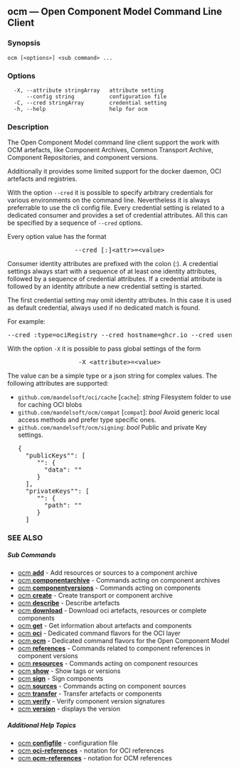 ## ocm &mdash; Open Component Model Command Line Client

### Synopsis

```
ocm [<options>] <sub command> ...
```

### Options

```
  -X, --attribute stringArray   attribute setting
      --config string           configuration file
  -C, --cred stringArray        credential setting
  -h, --help                    help for ocm
```

### Description


The Open Component Model command line client support the work with OCM
artefacts, like Component Archives, Common Transport Archive,  
Component Repositories, and component versions.

Additionally it provides some limited support for the docker daemon, OCI artefacts and
registries.

With the option <code>--cred</code> it is possible to specify arbitrary credentials
for various environments on the command line. Nevertheless it is always preferrable
to use the cli config file.
Every credential setting is related to a dedicated consumer and provides a set of
credential attributes. All this can be specified by a sequence of <code>--cred</code>
options. 

Every option value has the format

<center>
    <pre>--cred [:]&lt;attr>=&lt;value></pre>
</center>

Consumer identity attributes are prefixed with the colon (:). A credential settings
always start with a sequence of at least one identity attributes, followed by a
sequence of credential attributes.
If a credential attribute is followed by an identity attribute a new credential setting
is started.

The first credential setting may omit identity attributes. In this case it is used as
default credential, always used if no dedicated match is found.

For example:

<center>
    <pre>--cred :type=ociRegistry --cred hostname=ghcr.io --cred usename=mandelsoft --cred password=xyz</pre>
</center>

With the option <code>-X</code> it is possible to pass global settings of the 
form 

<center>
    <pre>-X &lt;attribute>=&lt;value></pre>
</center>

The value can be a simple type or a json string for complex values. The following
attributes are supported:
- <code>github.com/mandelsoft/oci/cache</code> [<code>cache</code>]: *string*
  Filesystem folder to use for caching OCI blobs
- <code>github.com/mandelsoft/ocm/compat</code> [<code>compat</code>]: *bool*
  Avoid generic local access methods and prefer type specific ones.
- <code>github.com/mandelsoft/ocm/signing</code>: *bool*
  Public and private Key settings.
  <pre>
  {
    "publicKeys"": [
       "<provider>": {
         "data": "<base64>"
       }
    ],
    "privateKeys"": [
       "<provider>": {
         "path": "<file path>"
       }
    ]
  </pre>

### SEE ALSO



##### Sub Commands

* [ocm <b>add</b>](ocm_add.md)	 - Add resources or sources to a component archive
* [ocm <b>componentarchive</b>](ocm_componentarchive.md)	 - Commands acting on component archives
* [ocm <b>componentversions</b>](ocm_componentversions.md)	 - Commands acting on components
* [ocm <b>create</b>](ocm_create.md)	 - Create transport or component archive
* [ocm <b>describe</b>](ocm_describe.md)	 - Describe artefacts
* [ocm <b>download</b>](ocm_download.md)	 - Download oci artefacts, resources or complete components
* [ocm <b>get</b>](ocm_get.md)	 - Get information about artefacts and components
* [ocm <b>oci</b>](ocm_oci.md)	 - Dedicated command flavors for the OCI layer
* [ocm <b>ocm</b>](ocm_ocm.md)	 - Dedicated command flavors for the Open Component Model
* [ocm <b>references</b>](ocm_references.md)	 - Commands related to component references in component versions
* [ocm <b>resources</b>](ocm_resources.md)	 - Commands acting on component resources
* [ocm <b>show</b>](ocm_show.md)	 - Show tags or versions
* [ocm <b>sign</b>](ocm_sign.md)	 - Sign components
* [ocm <b>sources</b>](ocm_sources.md)	 - Commands acting on component sources
* [ocm <b>transfer</b>](ocm_transfer.md)	 - Transfer artefacts or components
* [ocm <b>verify</b>](ocm_verify.md)	 - Verify component version signatures
* [ocm <b>version</b>](ocm_version.md)	 - displays the version



##### Additional Help Topics

* [ocm <b>configfile</b>](ocm_configfile.md)	 - configuration file
* [ocm <b>oci-references</b>](ocm_oci-references.md)	 - notation for OCI references
* [ocm <b>ocm-references</b>](ocm_ocm-references.md)	 - notation for OCM references

